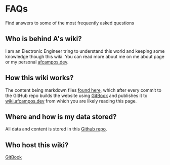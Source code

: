 # FAQs
Find answers to some of the most frequently asked questions

## Who is behind A's wiki?
I am an Electronic Engineer tring to understand this world and keeping some knowledge though this wiki. You can read more about me on me about page or my personal [afcampos.dev](https://afcampos.dev).

## How this wiki works?
The content being markdown files [found here](https://github.com/ArthurFariaCampos/knowledge), which after every commit to the GitHub repo builds the website using [GitBook](https://www.gitbook.com/) and publishes it to [wiki.afcampos.dev](https://wiki.afcampos.dev) from which you are likely reading this page.

## Where and how is my data stored?
All data and content is stored in this [Github repo](https://github.com/ArthurFariaCampos/knowledge).

## Who host this wiki?
[GitBook](https://www.gitbook.com/)
